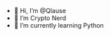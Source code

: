 - 👋 Hi, I’m @Qlause
- 👀 I’m Crypto Nerd
- 🌱 I’m currently learning Python 

<!---
Qlause/Qlause is a ✨ special ✨ repository because its `README.md` (this file) appears on your GitHub profile.
You can click the Preview link to take a look at your changes.
--->
